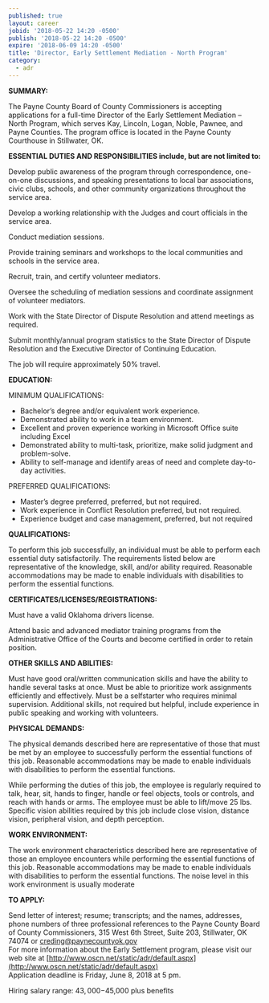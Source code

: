 ```yaml
---
published: true
layout: career
jobid: '2018-05-22 14:20 -0500'
publish: '2018-05-22 14:20 -0500'
expire: '2018-06-09 14:20 -0500'
title: 'Director, Early Settlement Mediation - North Program'
category:
  - adr
---
```

**SUMMARY:**

The Payne County Board of County Commissioners is accepting applications for a full-time Director of the Early Settlement Mediation – North Program, which serves Kay, Lincoln, Logan, Noble, Pawnee, and Payne Counties. The program office is located in the Payne County Courthouse in Stillwater, OK.

**ESSENTIAL DUTIES AND RESPONSIBILITIES include, but are not limited to:** 

Develop public awareness of the program through correspondence, one-on-one discussions, and speaking presentations to local bar associations, civic clubs, schools, and other community organizations throughout the service area.

Develop a working relationship with the Judges and court officials in the service area.

Conduct mediation sessions.

Provide training seminars and workshops to the local communities and schools in the service area.

Recruit, train, and certify volunteer mediators.

Oversee the scheduling of mediation sessions and coordinate assignment of volunteer mediators.

Work with the State Director of Dispute Resolution and attend meetings as required.

Submit monthly/annual program statistics to the State Director of Dispute Resolution and the Executive Director of Continuing Education.

The job will require approximately 50% travel.

**EDUCATION:**

MINIMUM QUALIFICATIONS:
- Bachelor’s degree and/or equivalent work experience.
- Demonstrated ability to work in a team environment.
- Excellent and proven experience working in Microsoft Office suite including Excel
- Demonstrated ability to multi-task, prioritize, make solid judgment and problem-solve.
- Ability to self-manage and identify areas of need and complete day-to-day activities.

PREFERRED QUALIFICATIONS:
- Master’s degree preferred, preferred, but not required.
- Work experience in Conflict Resolution preferred, but not required.
- Experience budget and case management, preferred, but not required

**QUALIFICATIONS:**

To perform this job successfully, an individual must be able to perform each essential duty
satisfactorily. The requirements listed below are representative of the knowledge, skill, and/or
ability required. Reasonable accommodations may be made to enable individuals with
disabilities to perform the essential functions.

**CERTIFICATES/LICENSES/REGISTRATIONS:**

Must have a valid Oklahoma drivers license.

Attend basic and advanced mediator training programs from the Administrative Office of the
Courts and become certified in order to retain position.

**OTHER SKILLS AND ABILITIES:**

Must have good oral/written communication skills and have the ability to handle several tasks at
once. Must be able to prioritize work assignments efficiently and effectively. Must be a selfstarter
who requires minimal supervision. Additional skills, not required but helpful, include
experience in public speaking and working with volunteers.

**PHYSICAL DEMANDS:**

The physical demands described here are representative of those that must be met by an
employee to successfully perform the essential functions of this job. Reasonable
accommodations may be made to enable individuals with disabilities to perform the essential
functions.

While performing the duties of this job, the employee is regularly required to talk, hear, sit, hands
to finger, handle or feel objects, tools or controls, and reach with hands or arms. The employee
must be able to lift/move 25 lbs. Specific vision abilities required by this job include close vision,
distance vision, peripheral vision, and depth perception.

**WORK ENVIRONMENT:**

The work environment characteristics described here are representative of those an employee
encounters while performing the essential functions of this job. Reasonable accommodations
may be made to enable individuals with disabilities to perform the essential functions.
The noise level in this work environment is usually moderate

**TO APPLY:**

Send letter of interest; resume; transcripts; and the names, addresses, phone numbers of three
professional references to the Payne County Board of County Commissioners, 315 West 6th Street, Suite 203, Stillwater, OK 74074 or [creding@paynecountyok.gov](mailto:creding@paynecountyok.gov)  
For more information about the Early Settlement program, please visit our web site at [http://www.oscn.net/static/adr/default.aspx](http://www.oscn.net/static/adr/default.aspx)  
Application deadline is Friday, June 8, 2018 at 5 pm.

Hiring salary range: $43,000-$45,000 plus benefits
